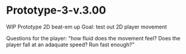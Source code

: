# Prototype-3-v.3.00
 WIP Prototype 2D beat-em up
 Goal: test out 2D player movement
 
 Questions for the player: "how fluid does the movement feel? Does the player fall at an adaquate speed? Run fast enough?"
